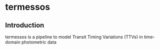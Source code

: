 # termessos

## Introduction
termessos is a pipeline to model Transit Timing Variations (TTVs) in time-domain photometric data
